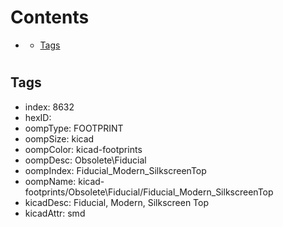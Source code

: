 



Contents
========

* [](#)
	* [Tags](#tags)

# 

## Tags

- index: 8632
- hexID: 
- oompType: FOOTPRINT
- oompSize: kicad
- oompColor: kicad-footprints
- oompDesc: Obsolete\Fiducial
- oompIndex: Fiducial_Modern_SilkscreenTop
- oompName: kicad-footprints/Obsolete\Fiducial/Fiducial_Modern_SilkscreenTop
- kicadDesc: Fiducial, Modern, Silkscreen Top
- kicadAttr: smd
